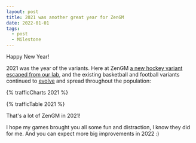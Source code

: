 ```yaml
---
layout: post
title: 2021 was another great year for ZenGM
date: 2022-01-01
tags:
  - post
  - Milestone
---
```


Happy New Year!

2021 was the year of the variants. Here at ZenGM [a new hockey variant escaped from our lab](/hockey/), and the existing basketball and football variants continued to [evolve](/changelog/) and spread throughout the population:

<!--more-->

{% trafficCharts 2021 %}

{% trafficTable 2021 %}

That's a lot of ZenGM in 2021!

I hope my games brought you all some fun and distraction, I know they did for me. And you can expect more big improvements in 2022 :)
